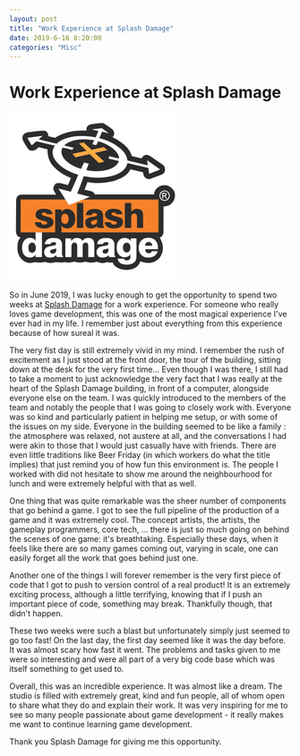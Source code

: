 ```yaml
---
layout: post
title: "Work Experience at Splash Damage"
date: 2019-6-16 8:20:00
categories: "Misc"
---
```


# Work Experience at Splash Damage

![photo](/assets/300px-Splash_Damage_logo.png)

So in June 2019, I was lucky enough to get the opportunity to spend two weeks at [Splash Damage](https://www.splashdamage.com/) for a work experience. For someone who really loves game development, this was one of the most magical experience I've ever had in my life. I remember just about everything from this experience because of how sureal it was.

The very fist day is still extremely vivid in my mind. I remember the rush of excitement as I just stood at the front door, the tour of the building, sitting down at the desk for the very first time... Even though I was there, I still had to take a moment to just acknowledge the very fact that I was really at the heart of the Splash Damage building, in front of a computer, alongside everyone else on the team. I was quickly introduced to the members of the team and notably the people that I was going to closely work with. Everyone was so kind and particularly patient in helping me setup, or with some of the issues on my side. Everyone in the building seemed to be like a family : the atmosphere was relaxed, not austere at all, and the conversations I had were akin to those that I would just casually have with friends. There are even little traditions like Beer Friday (in which workers do what the title implies) that just remind you of how fun this environment is. The people I worked with did not hesitate to show me around the neighbourhood for lunch and were extremely helpful with that as well.

One thing that was quite remarkable was the sheer number of components that go behind a game. I got to see the full pipeline of the production of a game and it was extremely cool. The concept artists, the artists, the gameplay programmers, core tech, ... there is just so much going on behind the scenes of one game: it's breathtaking. Especially these days, when it feels like there are so many games coming out, varying in scale, one can easily forget all the work that goes behind just one.

Another one of the things I will forever remember is the very first piece of code that I got to push to version control of a real product! It is an extremely exciting process, although a little terrifying, knowing that if I push an important piece of code, something may break. Thankfully though, that didn't happen.

These two weeks were such a blast but unfortunately simply just seemed to go too fast! On the last day, the first day seemed like it was the day before. It was almost scary how fast it went. The problems and tasks given to me were so interesting and were all part of a very big code base which was itself something to get used to.

Overall, this was an incredible experience. It was almost like a dream. The studio is filled with extremely great, kind and fun people, all of whom open to share what they do and explain their work. It was very inspiring for me to see so many people passionate about game development - it really makes me want to continue learning game development.

Thank you Splash Damage for giving me this opportunity. 